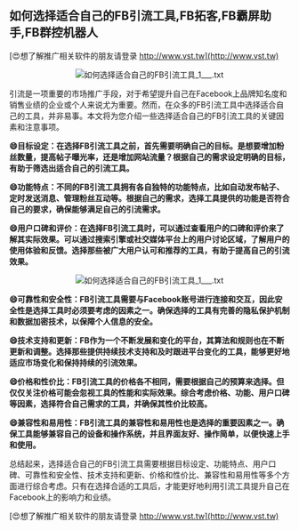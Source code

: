 ## **如何选择适合自己的FB引流工具,FB拓客,FB霸屏助手,FB群控机器人**

[😍想了解推广相关软件的朋友请登录 http://www.vst.tw](http://www.vst.tw)

 <center><img src="https://vst.tw/MP4/tuiguang/png/3.png" alt="如何选择适合自己的FB引流工具_1___.txt"></center>

引流是一项重要的市场推广手段，对于希望提升自己在Facebook上品牌知名度和销售业绩的企业或个人来说尤为重要。然而，在众多的FB引流工具中选择适合自己的工具，并非易事。本文将为您介绍一些选择适合自己的FB引流工具的关键因素和注意事项。

**😄目标设定：在选择FB引流工具之前，首先需要明确自己的目标。是想要增加粉丝数量，提高帖子曝光率，还是增加网站流量？根据自己的需求设定明确的目标，有助于筛选出适合自己的引流工具。**

**😄功能特点：不同的FB引流工具拥有各自独特的功能特点，比如自动发布帖子、定时发送消息、管理粉丝互动等。根据自己的需求，选择工具提供的功能是否符合自己的要求，确保能够满足自己的引流需求。**

**😄用户口碑和评价：在选择FB引流工具时，可以通过查看用户的口碑和评价来了解其实际效果。可以通过搜索引擎或社交媒体平台上的用户讨论区域，了解用户的使用体验和反馈。选择那些被广大用户认可和推荐的工具，有助于提高自己的引流效果。**

 <center><img src="https://vst.tw/MP4/tuiguang/png/4.png" alt="如何选择适合自己的FB引流工具_1___.txt"></center>

**😄可靠性和安全性：FB引流工具需要与Facebook账号进行连接和交互，因此安全性是选择工具时必须要考虑的因素之一。确保选择的工具有完善的隐私保护机制和数据加密技术，以保障个人信息的安全。**

**😄技术支持和更新：FB作为一个不断发展和变化的平台，其算法和规则也在不断更新和调整。选择那些提供持续技术支持和及时跟进平台变化的工具，能够更好地适应市场变化和保持持续的引流效果。**

**😄价格和性价比：FB引流工具的价格各不相同，需要根据自己的预算来选择。但仅仅关注价格可能会忽视工具的性能和实际效果。综合考虑价格、功能、用户口碑等因素，选择符合自己需求的工具，并确保其性价比较高。**

**😄兼容性和易用性：FB引流工具的兼容性和易用性也是选择的重要因素之一。确保工具能够兼容自己的设备和操作系统，并且界面友好、操作简单，以便快速上手和使用。**

总结起来，选择适合自己的FB引流工具需要根据目标设定、功能特点、用户口碑、可靠性和安全性、技术支持和更新、价格和性价比、兼容性和易用性等多个方面进行综合考虑。只有在选择合适的工具后，才能更好地利用引流工具提升自己在Facebook上的影响力和业绩。

[😍想了解推广相关软件的朋友请登录 http://www.vst.tw](http://www.vst.tw)



